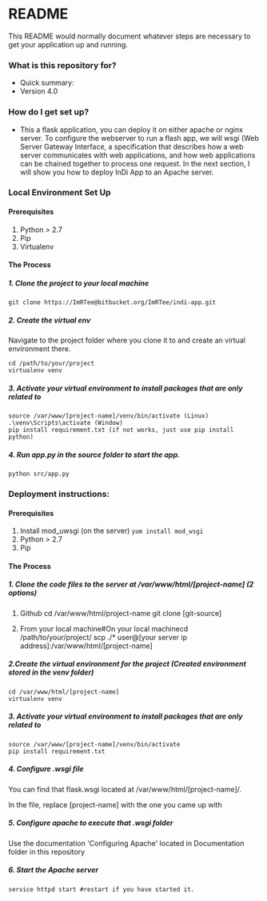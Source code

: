 # README #

This README would normally document whatever steps are necessary to get your application up and running.

### What is this repository for? ###

* Quick summary: 
* Version 4.0

### How do I get set up? ###

* This a flask application, you can deploy it on either apache or nginx server. To configure the webserver to run a flash app, we will wsgi (Web Server Gateway Interface, a specification that describes how a web server communicates with web applications, and how web applications can be chained together to process one request. In the next section, I will show you how to deploy InDi App to an Apache server. 

### Local Environment Set Up
#### Prerequisites
1. Python > 2.7  
2. Pip
3. Virtualenv

#### The Process
##### 1. Clone the project to your local machine
    git clone https://ImRTee@bitbucket.org/ImRTee/indi-app.git

##### 2. Create the virtual env
Navigate to the project folder where you clone it to and create an virtual environment there. 
    
    cd /path/to/your/project
    virtualenv venv 
    
##### 3. Activate your virtual environment to install packages that are only related to 

    source /var/www/[project-name]/venv/bin/activate (Linux)
    .\venv\Scripts\activate (Window)
    pip install requirement.txt (if not works, just use pip install python)

##### 4. Run app.py in the source folder to start the app. 

    python src/app.py



### Deployment instructions: 
#### Prerequisites
1. Install mod_uwsgi (on the server)
   `yum install mod_wsgi`
2. Python > 2.7  
3. Pip

#### The Process
##### 1. Clone the code files to the server at /var/www/html/[project-name] (2 options)
1. Github
    cd /var/www/html/project-name
    git clone [git-source]

2. From your local machine#On your local machinecd /path/to/your/project/ 
    scp ./* user@[your server ip address]:/var/www/html/[project-name]  

##### 2.Create the virtual environment for the project (Created environment stored in the venv folder)
    cd /var/www/html/[project-name]
    virtualenv venv

##### 3. Activate your virtual environment to install packages that are only related to 

    source /var/www/[project-name]/venv/bin/activate
    pip install requirement.txt

##### 4. Configure .wsgi file

You can find that flask.wsgi located at /var/www/html/[project-name]/.

In the file,  replace [project-name] with the one you came up with
    
##### 5. Configure apache to execute that .wsgi folder

Use the documentation 'Configuring Apache' located in Documentation folder in this repository 

##### 6. Start the Apache server 

```service httpd start #restart if you have started it.```



